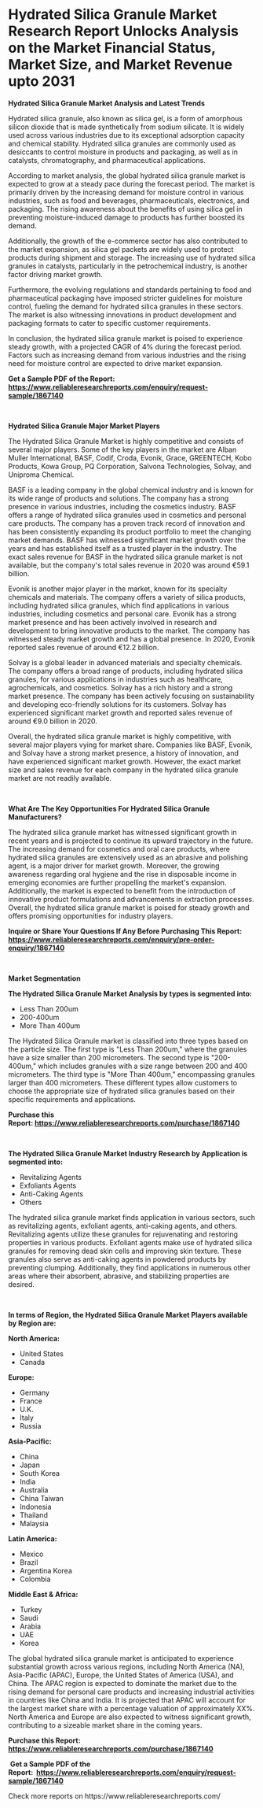<p><h1>Hydrated Silica Granule Market Research Report Unlocks Analysis on the Market Financial Status, Market Size, and Market Revenue upto 2031</h1></p><p><strong>Hydrated Silica Granule Market Analysis and Latest Trends</strong></p>
<p><p>Hydrated silica granule, also known as silica gel, is a form of amorphous silicon dioxide that is made synthetically from sodium silicate. It is widely used across various industries due to its exceptional adsorption capacity and chemical stability. Hydrated silica granules are commonly used as desiccants to control moisture in products and packaging, as well as in catalysts, chromatography, and pharmaceutical applications.</p><p>According to market analysis, the global hydrated silica granule market is expected to grow at a steady pace during the forecast period. The market is primarily driven by the increasing demand for moisture control in various industries, such as food and beverages, pharmaceuticals, electronics, and packaging. The rising awareness about the benefits of using silica gel in preventing moisture-induced damage to products has further boosted its demand.</p><p>Additionally, the growth of the e-commerce sector has also contributed to the market expansion, as silica gel packets are widely used to protect products during shipment and storage. The increasing use of hydrated silica granules in catalysts, particularly in the petrochemical industry, is another factor driving market growth.</p><p>Furthermore, the evolving regulations and standards pertaining to food and pharmaceutical packaging have imposed stricter guidelines for moisture control, fueling the demand for hydrated silica granules in these sectors. The market is also witnessing innovations in product development and packaging formats to cater to specific customer requirements.</p><p>In conclusion, the hydrated silica granule market is poised to experience steady growth, with a projected CAGR of 4% during the forecast period. Factors such as increasing demand from various industries and the rising need for moisture control are expected to drive market expansion.</p></p>
<p><strong>Get a Sample PDF of the Report:&nbsp; <a href="https://www.reliableresearchreports.com/enquiry/request-sample/1867140">https://www.reliableresearchreports.com/enquiry/request-sample/1867140</a></strong></p>
<p>&nbsp;</p>
<p><strong>Hydrated Silica Granule Major Market Players</strong></p>
<p><p>The Hydrated Silica Granule Market is highly competitive and consists of several major players. Some of the key players in the market are Alban Muller International, BASF, Codif, Croda, Evonik, Grace, GREENTECH, Kobo Products, Kowa Group, PQ Corporation, Salvona Technologies, Solvay, and Uniproma Chemical.</p><p>BASF is a leading company in the global chemical industry and is known for its wide range of products and solutions. The company has a strong presence in various industries, including the cosmetics industry. BASF offers a range of hydrated silica granules used in cosmetics and personal care products. The company has a proven track record of innovation and has been consistently expanding its product portfolio to meet the changing market demands. BASF has witnessed significant market growth over the years and has established itself as a trusted player in the industry. The exact sales revenue for BASF in the hydrated silica granule market is not available, but the company's total sales revenue in 2020 was around €59.1 billion.</p><p>Evonik is another major player in the market, known for its specialty chemicals and materials. The company offers a variety of silica products, including hydrated silica granules, which find applications in various industries, including cosmetics and personal care. Evonik has a strong market presence and has been actively involved in research and development to bring innovative products to the market. The company has witnessed steady market growth and has a global presence. In 2020, Evonik reported sales revenue of around €12.2 billion.</p><p>Solvay is a global leader in advanced materials and specialty chemicals. The company offers a broad range of products, including hydrated silica granules, for various applications in industries such as healthcare, agrochemicals, and cosmetics. Solvay has a rich history and a strong market presence. The company has been actively focusing on sustainability and developing eco-friendly solutions for its customers. Solvay has experienced significant market growth and reported sales revenue of around €9.0 billion in 2020.</p><p>Overall, the hydrated silica granule market is highly competitive, with several major players vying for market share. Companies like BASF, Evonik, and Solvay have a strong market presence, a history of innovation, and have experienced significant market growth. However, the exact market size and sales revenue for each company in the hydrated silica granule market are not readily available.</p></p>
<p>&nbsp;</p>
<p><strong>What Are The Key Opportunities For Hydrated Silica Granule Manufacturers?</strong></p>
<p><p>The hydrated silica granule market has witnessed significant growth in recent years and is projected to continue its upward trajectory in the future. The increasing demand for cosmetics and oral care products, where hydrated silica granules are extensively used as an abrasive and polishing agent, is a major driver for market growth. Moreover, the growing awareness regarding oral hygiene and the rise in disposable income in emerging economies are further propelling the market's expansion. Additionally, the market is expected to benefit from the introduction of innovative product formulations and advancements in extraction processes. Overall, the hydrated silica granule market is poised for steady growth and offers promising opportunities for industry players.</p></p>
<p><strong>Inquire or Share Your Questions If Any Before Purchasing This Report: <a href="https://www.reliableresearchreports.com/enquiry/pre-order-enquiry/1867140">https://www.reliableresearchreports.com/enquiry/pre-order-enquiry/1867140</a></strong></p>
<p>&nbsp;</p>
<p><strong>Market Segmentation</strong></p>
<p><strong>The Hydrated Silica Granule Market Analysis by types is segmented into:</strong></p>
<p><ul><li>Less Than 200um</li><li>200-400um</li><li>More Than 400um</li></ul></p>
<p><p>The Hydrated Silica Granule market is classified into three types based on the particle size. The first type is "Less Than 200um," where the granules have a size smaller than 200 micrometers. The second type is "200-400um," which includes granules with a size range between 200 and 400 micrometers. The third type is "More Than 400um," encompassing granules larger than 400 micrometers. These different types allow customers to choose the appropriate size of hydrated silica granules based on their specific requirements and applications.</p></p>
<p><strong>Purchase this Report:&nbsp;<a href="https://www.reliableresearchreports.com/purchase/1867140">https://www.reliableresearchreports.com/purchase/1867140</a></strong></p>
<p>&nbsp;</p>
<p><strong>The Hydrated Silica Granule Market Industry Research by Application is segmented into:</strong></p>
<p><ul><li>Revitalizing Agents</li><li>Exfoliants Agents</li><li>Anti-Caking Agents</li><li>Others</li></ul></p>
<p><p>The hydrated silica granule market finds application in various sectors, such as revitalizing agents, exfoliant agents, anti-caking agents, and others. Revitalizing agents utilize these granules for rejuvenating and restoring properties in various products. Exfoliant agents make use of hydrated silica granules for removing dead skin cells and improving skin texture. These granules also serve as anti-caking agents in powdered products by preventing clumping. Additionally, they find applications in numerous other areas where their absorbent, abrasive, and stabilizing properties are desired.</p></p>
<p>&nbsp;</p>
<p><strong>In terms of Region, the Hydrated Silica Granule Market Players available by Region are:</strong></p>
<p>
    <p> <strong> North America: </strong>
        <ul>
            <li>United States</li>
            <li>Canada</li>
        </ul>
        </p> 
    <p> <strong> Europe: </strong>
        <ul>
            <li>Germany</li>
            <li>France</li>
            <li>U.K.</li>
            <li>Italy</li>
            <li>Russia</li>
        </ul>
        </p> 
    <p> <strong> Asia-Pacific: </strong>
        <ul>
            <li>China</li>
            <li>Japan</li>
            <li>South Korea</li>
            <li>India</li>
            <li>Australia</li>
            <li>China Taiwan</li>
            <li>Indonesia</li>
            <li>Thailand</li>
            <li>Malaysia</li>
        </ul>
        </p> 
    <p> <strong> Latin America: </strong>
        <ul>
            <li>Mexico</li>
            <li>Brazil</li>
            <li>Argentina Korea</li>
            <li>Colombia</li>
        </ul>
        </p> 
    <p> <strong> Middle East & Africa: </strong>
        <ul>
            <li>Turkey</li>
            <li>Saudi</li>
            <li>Arabia</li>
            <li>UAE</li>
            <li>Korea</li>
        </ul>
    </p>
    </p>
<p><p>The global hydrated silica granule market is anticipated to experience substantial growth across various regions, including North America (NA), Asia-Pacific (APAC), Europe, the United States of America (USA), and China. The APAC region is expected to dominate the market due to the rising demand for personal care products and increasing industrial activities in countries like China and India. It is projected that APAC will account for the largest market share with a percentage valuation of approximately XX%. North America and Europe are also expected to witness significant growth, contributing to a sizeable market share in the coming years.</p></p>
<p><strong>Purchase this Report: <a href="https://www.reliableresearchreports.com/purchase/1867140">https://www.reliableresearchreports.com/purchase/1867140</a></strong></p>
<p>&nbsp;<strong>Get a Sample PDF of the Report:&nbsp;&nbsp;<a href="https://www.reliableresearchreports.com/enquiry/request-sample/1867140">https://www.reliableresearchreports.com/enquiry/request-sample/1867140</a></strong></p>
<p><strong></strong></p>
<p>Check more reports on https://www.reliableresearchreports.com/</p>